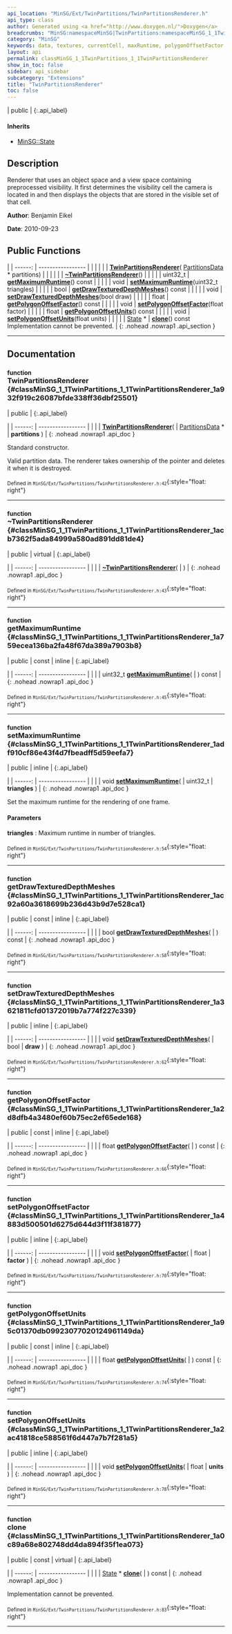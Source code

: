 ```yaml
---
api_location: "MinSG/Ext/TwinPartitions/TwinPartitionsRenderer.h"
api_type: class
author: Generated using <a href="http://www.doxygen.nl/">Doxygen</a>
breadcrumbs: "MinSG:namespaceMinSG|TwinPartitions:namespaceMinSG_1_1TwinPartitions"
category: "MinSG"
keywords: data, textures, currentCell, maxRuntime, polygonOffsetFactor, polygonOffsetUnits, drawTexturedDepthMeshes, TwinPartitionsRenderer, ~TwinPartitionsRenderer, getMaximumRuntime, setMaximumRuntime, getDrawTexturedDepthMeshes, setDrawTexturedDepthMeshes, getPolygonOffsetFactor, setPolygonOffsetFactor, getPolygonOffsetUnits, setPolygonOffsetUnits, clone, TwinPartitionsRenderer, doEnableState
layout: api
permalink: classMinSG_1_1TwinPartitions_1_1TwinPartitionsRenderer
show_in_toc: false
sidebar: api_sidebar
subcategory: "Extensions"
title: "TwinPartitionsRenderer"
toc: false
---
```


| public |
{:.api_label}

#### Inherits

* [MinSG::State](classMinSG_1_1State)


## Description



Renderer that uses an object space and a view space containing preprocessed visibility. It first determines the visibility cell the camera is located in and then displays the objects that are stored in the visible set of that cell.



**Author**: Benjamin Eikel



**Date**: 2010-09-23





## Public Functions

|
| ------: | ----------------- |
|  | |
|  | **[TwinPartitionsRenderer](#classMinSG_1_1TwinPartitions_1_1TwinPartitionsRenderer_1a932f919c26087bfde338ff36dbf25501)**( [PartitionsData](structMinSG_1_1TwinPartitions_1_1PartitionsData) * partitions) |
|  | |
|  | **[~TwinPartitionsRenderer](#classMinSG_1_1TwinPartitions_1_1TwinPartitionsRenderer_1acb7362f5ada84999a580ad891dd81de4)**() |
|  | |
| uint32_t | **[getMaximumRuntime](#classMinSG_1_1TwinPartitions_1_1TwinPartitionsRenderer_1a759ecea136ba2fa48f67da389a7903b8)**() const |
|  | |
| void | **[setMaximumRuntime](#classMinSG_1_1TwinPartitions_1_1TwinPartitionsRenderer_1adf910cf86e43f4d7fbeadff5d59eefa7)**(uint32_t triangles) |
|  | |
| bool | **[getDrawTexturedDepthMeshes](#classMinSG_1_1TwinPartitions_1_1TwinPartitionsRenderer_1ac92a60a3618699b236d43b9d7e528ca1)**() const |
|  | |
| void | **[setDrawTexturedDepthMeshes](#classMinSG_1_1TwinPartitions_1_1TwinPartitionsRenderer_1a3621811cfd01372019b7a774f227c339)**(bool draw) |
|  | |
| float | **[getPolygonOffsetFactor](#classMinSG_1_1TwinPartitions_1_1TwinPartitionsRenderer_1a2d8dfb4a3480ef60b75ec2ef65ede168)**() const |
|  | |
| void | **[setPolygonOffsetFactor](#classMinSG_1_1TwinPartitions_1_1TwinPartitionsRenderer_1a4883d500501d6275d644d3f11f381877)**(float factor) |
|  | |
| float | **[getPolygonOffsetUnits](#classMinSG_1_1TwinPartitions_1_1TwinPartitionsRenderer_1a95c01370db09923077020124961149da)**() const |
|  | |
| void | **[setPolygonOffsetUnits](#classMinSG_1_1TwinPartitions_1_1TwinPartitionsRenderer_1a2ac41818ce588561f6d447a7b7f281a5)**(float units) |
|  | |
| [State](classMinSG_1_1State) * | **[clone](#classMinSG_1_1TwinPartitions_1_1TwinPartitionsRenderer_1a0c89a68e802748dd4da894f35f1ea073)**() const <br/> Implementation cannot be prevented. |
{: .nohead .nowrap1 .api_section }


-------------------------------------------------------------------

## Documentation

### <small>function</small><br/> TwinPartitionsRenderer {#classMinSG_1_1TwinPartitions_1_1TwinPartitionsRenderer_1a932f919c26087bfde338ff36dbf25501}

| public |
{:.api_label}

|
| ------: | ----------------- |
|  |
|  **[TwinPartitionsRenderer](#classMinSG_1_1TwinPartitions_1_1TwinPartitionsRenderer_1a932f919c26087bfde338ff36dbf25501)**( |  [PartitionsData](structMinSG_1_1TwinPartitions_1_1PartitionsData) * | **partitions** ) |
{: .nohead .nowrap1 .api_doc }



Standard constructor.

Valid partition data. The renderer takes ownership of the pointer and deletes it when it is destroyed.



<sub>Defined in `MinSG/Ext/TwinPartitions/TwinPartitionsRenderer.h:42`</sub>{:style="float: right"}

-------------------------------------------------------------------

### <small>function</small><br/> ~TwinPartitionsRenderer {#classMinSG_1_1TwinPartitions_1_1TwinPartitionsRenderer_1acb7362f5ada84999a580ad891dd81de4}

| public | virtual |
{:.api_label}

|
| ------: | ----------------- |
|  |
|  **[~TwinPartitionsRenderer](#classMinSG_1_1TwinPartitions_1_1TwinPartitionsRenderer_1acb7362f5ada84999a580ad891dd81de4)**( |  ) |
{: .nohead .nowrap1 .api_doc }





<sub>Defined in `MinSG/Ext/TwinPartitions/TwinPartitionsRenderer.h:43`</sub>{:style="float: right"}

-------------------------------------------------------------------

### <small>function</small><br/> getMaximumRuntime {#classMinSG_1_1TwinPartitions_1_1TwinPartitionsRenderer_1a759ecea136ba2fa48f67da389a7903b8}

| public | const | inline |
{:.api_label}

|
| ------: | ----------------- |
|  |
| uint32_t **[getMaximumRuntime](#classMinSG_1_1TwinPartitions_1_1TwinPartitionsRenderer_1a759ecea136ba2fa48f67da389a7903b8)**( |  ) const |
{: .nohead .nowrap1 .api_doc }





<sub>Defined in `MinSG/Ext/TwinPartitions/TwinPartitionsRenderer.h:45`</sub>{:style="float: right"}

-------------------------------------------------------------------

### <small>function</small><br/> setMaximumRuntime {#classMinSG_1_1TwinPartitions_1_1TwinPartitionsRenderer_1adf910cf86e43f4d7fbeadff5d59eefa7}

| public | inline |
{:.api_label}

|
| ------: | ----------------- |
|  |
| void **[setMaximumRuntime](#classMinSG_1_1TwinPartitions_1_1TwinPartitionsRenderer_1adf910cf86e43f4d7fbeadff5d59eefa7)**( | uint32_t | **triangles** ) |
{: .nohead .nowrap1 .api_doc }



Set the maximum runtime for the rendering of one frame.


#### Parameters
**triangles**
:  Maximum runtime in number of triangles.







<sub>Defined in `MinSG/Ext/TwinPartitions/TwinPartitionsRenderer.h:54`</sub>{:style="float: right"}

-------------------------------------------------------------------

### <small>function</small><br/> getDrawTexturedDepthMeshes {#classMinSG_1_1TwinPartitions_1_1TwinPartitionsRenderer_1ac92a60a3618699b236d43b9d7e528ca1}

| public | const | inline |
{:.api_label}

|
| ------: | ----------------- |
|  |
| bool **[getDrawTexturedDepthMeshes](#classMinSG_1_1TwinPartitions_1_1TwinPartitionsRenderer_1ac92a60a3618699b236d43b9d7e528ca1)**( |  ) const |
{: .nohead .nowrap1 .api_doc }





<sub>Defined in `MinSG/Ext/TwinPartitions/TwinPartitionsRenderer.h:58`</sub>{:style="float: right"}

-------------------------------------------------------------------

### <small>function</small><br/> setDrawTexturedDepthMeshes {#classMinSG_1_1TwinPartitions_1_1TwinPartitionsRenderer_1a3621811cfd01372019b7a774f227c339}

| public | inline |
{:.api_label}

|
| ------: | ----------------- |
|  |
| void **[setDrawTexturedDepthMeshes](#classMinSG_1_1TwinPartitions_1_1TwinPartitionsRenderer_1a3621811cfd01372019b7a774f227c339)**( | bool | **draw** ) |
{: .nohead .nowrap1 .api_doc }





<sub>Defined in `MinSG/Ext/TwinPartitions/TwinPartitionsRenderer.h:62`</sub>{:style="float: right"}

-------------------------------------------------------------------

### <small>function</small><br/> getPolygonOffsetFactor {#classMinSG_1_1TwinPartitions_1_1TwinPartitionsRenderer_1a2d8dfb4a3480ef60b75ec2ef65ede168}

| public | const | inline |
{:.api_label}

|
| ------: | ----------------- |
|  |
| float **[getPolygonOffsetFactor](#classMinSG_1_1TwinPartitions_1_1TwinPartitionsRenderer_1a2d8dfb4a3480ef60b75ec2ef65ede168)**( |  ) const |
{: .nohead .nowrap1 .api_doc }





<sub>Defined in `MinSG/Ext/TwinPartitions/TwinPartitionsRenderer.h:66`</sub>{:style="float: right"}

-------------------------------------------------------------------

### <small>function</small><br/> setPolygonOffsetFactor {#classMinSG_1_1TwinPartitions_1_1TwinPartitionsRenderer_1a4883d500501d6275d644d3f11f381877}

| public | inline |
{:.api_label}

|
| ------: | ----------------- |
|  |
| void **[setPolygonOffsetFactor](#classMinSG_1_1TwinPartitions_1_1TwinPartitionsRenderer_1a4883d500501d6275d644d3f11f381877)**( | float | **factor** ) |
{: .nohead .nowrap1 .api_doc }





<sub>Defined in `MinSG/Ext/TwinPartitions/TwinPartitionsRenderer.h:70`</sub>{:style="float: right"}

-------------------------------------------------------------------

### <small>function</small><br/> getPolygonOffsetUnits {#classMinSG_1_1TwinPartitions_1_1TwinPartitionsRenderer_1a95c01370db09923077020124961149da}

| public | const | inline |
{:.api_label}

|
| ------: | ----------------- |
|  |
| float **[getPolygonOffsetUnits](#classMinSG_1_1TwinPartitions_1_1TwinPartitionsRenderer_1a95c01370db09923077020124961149da)**( |  ) const |
{: .nohead .nowrap1 .api_doc }





<sub>Defined in `MinSG/Ext/TwinPartitions/TwinPartitionsRenderer.h:74`</sub>{:style="float: right"}

-------------------------------------------------------------------

### <small>function</small><br/> setPolygonOffsetUnits {#classMinSG_1_1TwinPartitions_1_1TwinPartitionsRenderer_1a2ac41818ce588561f6d447a7b7f281a5}

| public | inline |
{:.api_label}

|
| ------: | ----------------- |
|  |
| void **[setPolygonOffsetUnits](#classMinSG_1_1TwinPartitions_1_1TwinPartitionsRenderer_1a2ac41818ce588561f6d447a7b7f281a5)**( | float | **units** ) |
{: .nohead .nowrap1 .api_doc }





<sub>Defined in `MinSG/Ext/TwinPartitions/TwinPartitionsRenderer.h:78`</sub>{:style="float: right"}

-------------------------------------------------------------------

### <small>function</small><br/> clone {#classMinSG_1_1TwinPartitions_1_1TwinPartitionsRenderer_1a0c89a68e802748dd4da894f35f1ea073}

| public | const | virtual |
{:.api_label}

|
| ------: | ----------------- |
|  |
| [State](classMinSG_1_1State) * **[clone](#classMinSG_1_1TwinPartitions_1_1TwinPartitionsRenderer_1a0c89a68e802748dd4da894f35f1ea073)**( |  ) const |
{: .nohead .nowrap1 .api_doc }

Implementation cannot be prevented.





<sub>Defined in `MinSG/Ext/TwinPartitions/TwinPartitionsRenderer.h:83`</sub>{:style="float: right"}

-------------------------------------------------------------------

